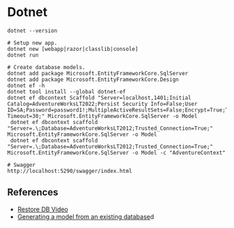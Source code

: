 # Dotnet

```
dotnet --version

# Setup new app.
dotnet new [webapp|razor|classlib|console]
dotnet run

# Create database models.
dotnet add package Microsoft.EntityFrameworkCore.SqlServer
dotnet add package Microsoft.EntityFrameworkCore.Design
dotnet ef -h
dotnet tool install --global dotnet-ef
dotnet ef dbcontext Scaffold "Server=localhost,1401;Initial Catalog=AdventureWorksLT2022;Persist Security Info=False;User ID=SA;Password=password1!;MultipleActiveResultSets=False;Encrypt=True;TrustServerCertificate=False;Connection Timeout=30;" Microsoft.EntityFrameworkCore.SqlServer -o Model
 dotnet ef dbcontext scaffold "Server=.\;Database=AdventureWorksLT2012;Trusted_Connection=True;" Microsoft.EntityFrameworkCore.SqlServer -o Model
 dotnet ef dbcontext scaffold "Server=.\;Database=AdventureWorksLT2012;Trusted_Connection=True;" Microsoft.EntityFrameworkCore.SqlServer -o Model -c "AdventureContext"

# Swagger
http://localhost:5290/swagger/index.html
```

## References

- [Restore DB Video](https://www.youtube.com/watch?v=7ICbhjbPUhI)
- [Generating a model from an existing database](https://www.learnentityframeworkcore.com/walkthroughs/existing-database)d
